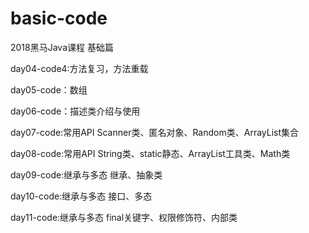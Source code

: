 # basic-code
2018黑马Java课程 基础篇

day04-code4:方法复习，方法重载

day05-code：数组

day06-code：描述类介绍与使用

day07-code:常用API Scanner类、匿名对象、Random类、ArrayList集合

day08-code:常用API String类、static静态、ArrayList工具类、Math类

day09-code:继承与多态 继承、抽象类

day10-code:继承与多态 接口、多态

day11-code:继承与多态 final关键字、权限修饰符、内部类